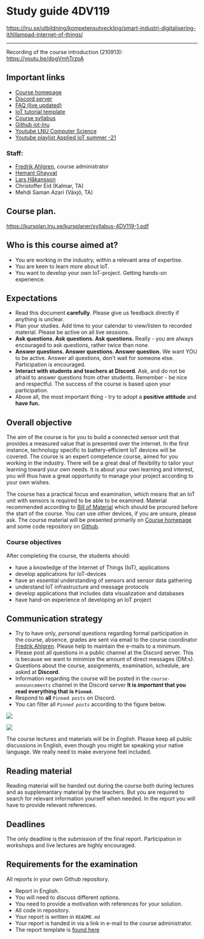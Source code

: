 # Study guide 4DV119

https://lnu.se/utbildning/kompetensutveckling/smart-industri-digitalisering-it/tillampad-internet-of-things/

---

Recording of the course introduction (210913): https://youtu.be/dogVmhTrzoA

## Important links

- [Course homepage](https://github.com/iot-lnu/expertkompetens)
- [Discord server](https://discord.gg/WgRQyauX4d)
- [FAQ (live updated)](faq.md)
- [IoT tutorial template](report-template.md)
- [Course syllabus](https://kursplan.lnu.se/kursplaner/syllabus-4DV119-1.pdf)
- [Github iot-lnu](https://github.com/iot-lnu)
- [Youtube LNU Computer Science](https://www.youtube.com/cslnu)
- [Youtube playlist Applied IoT summer -21](https://www.youtube.com/playlist?list=PL70wNv4dBdJzuVMTC3OL6YPnENS8Y7TKn)

### Staff:

- [Fredrik Ahlgren](https://lnu.se/personal/fredrik.ahlgren/), course administrator
- [Hemant Ghayvat](https://lnu.se/personal/hemant.ghayvat/)
- [Lars Håkansson](https://lnu.se/personal/lars.hakansson/)
- Christoffer Eid (Kalmar, TA)
- Mehdi Saman Azari (Växjö, TA)

## Course plan.
https://kursplan.lnu.se/kursplaner/syllabus-4DV119-1.pdf


## Who is this course aimed at?

- You are working in the industry, within a relevant area of expertise.
- You are keen to learn more about IoT.
- You want to develop your own IoT-project. Getting hands-on experience.

## Expectations

- Read this document **carefully**. Please give us feedback directly if anything is unclear.
- Plan your studies. Add time to your calendar to view/listen to recorded material. Please be active on all live sessions.
- **Ask questions. Ask questions. Ask questions.** Really - you are always encouraged to ask questions, rather twice than none.
- **Answer questions. Answer questions. Answer question.** We want YOU to be active. Answer all questions, don't wait for someone else. Participation is encouraged.
- **Interact with students and teachers at Discord**. Ask, and do not be afraid to answer questions from other students. Remember - be nice and respectful. The success of the course is based upon your participation.
- Above all, the most important thing - try to adopt a **positive attitude** and **have fun.**

## Overall objective

The aim of the course is for you to build a connected sensor unit that provides a measured value that is presented over the internet. In the first instance, technology specific to battery-efficient IoT devices will be covered. The course is an expert competence course, aimed for you working in the industry. There will be a great deal of flexibility to tailor your learning toward your own needs. It is about your own learning and interest, you will thus have a great opportunity to manage your project according to your own wishes.

The course has a practical focus and examination, which means that an IoT unit with sensors is required to be able to be examined. Material recommended according to [Bill of Material](https://github.com/iot-lnu/expertkompetens/blob/main/BOM.md) which should be procured before the start of the course. You can use other devices, if you are unsure, please ask. The course material will be presented primarily on [Course homepage](https://github.com/iot-lnu/expertkompetens) and some code repository on [Github](https://github.com/iot-lnu).

### Course objectives

After completing the course, the students should:

- have a knowledge of the Internet of Things (IoT), applications
- develop applications for IoT-devices
- have an essential understanding of sensors and sensor data gathering
- understand IoT infrastructure and message protocols
- develop applications that includes data visualization and databases
- have hand-on experience of developing an IoT project


## Communication strategy

- Try to have only, *personal* questions regarding formal participation in the course, absence, grades are sent via email to the course coordinator [Fredrik Ahlgren](fredrik.ahlgren@lnu.se). Please help to maintain the e-mails to a minimum.
- Please post all questions in a public channel at the Discord server. This is because we want to minimize the amount of direct messages (DM:s).
- Questions about the course, assignments, examination, schedule, are asked at **Discord**.
- Information regarding the course will be posted in the ``course-announcements`` channel in the Discord server **It is _important_ that you read everything that is `Pinned`.**
- Respond to **all** `Pinned posts` on Discord.
- You can filter all *`Pinned posts`* according to the figure below.

![](https://i.imgur.com/GuCyni4.png)

![](https://i.imgur.com/N5wdBAH.png)

The course lectures and materials will be in *English*. Please keep all public discussions in English, even though you might be speaking your native language. We really need to make everyone feel included.

## Reading material

Reading material will be handed out during the course both during lectures and as supplemantary material by the teachers. But you are required to search for relevant information yourself when needed. In the report you will have to provide relevant references.

## Deadlines

The only deadline is the submission of the final report. Participation in workshops and live lectures are highly encouraged.


## Requirements for the examination

All reports in your own Github repository.
- Report in English.
- You will need to discuss different options.
- You need to provide a motivation with references for your solution.
- All code in repository.
- Your report is written in `README.md`
- Your report is handed in via a link in e-mail to the course administrator.
- The report template is [found here](report-template.md)
